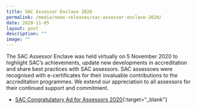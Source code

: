 ```yaml
---
title: SAC Assessor Enclave 2020
permalink: /media/news-releases/sac-assessor-enclave-2020/
date: 2020-11-05
layout: post
description: ""
image: ""
---
```

The SAC Assessor Enclave was held virtually on 5 November 2020 to highlight SAC’s achievements, update new developments in accreditation and share best practices with SAC assessors. SAC assessoes were recognised with e-certificates for their invaluable contributions to the accreditation programmes.  We extend our appreciation to all assessors for their continued support and commitment.

* [SAC Congratulatory Ad for Assessors 2020](/files/Documents/SAC-Congratulatory-ad-for-assessors-2020-final.pdf){:target="_blank"}